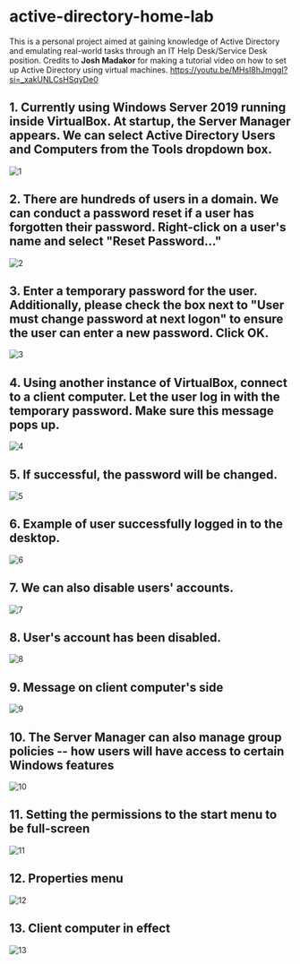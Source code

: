 # active-directory-home-lab
This is a personal project aimed at gaining knowledge of Active Directory and emulating real-world tasks through an IT Help Desk/Service Desk position. 
Credits to **Josh Madakor** for making a tutorial video on how to set up Active Directory using virtual machines. https://youtu.be/MHsI8hJmggI?si=_xakUNLCsHSqyDe0



## 1. Currently using Windows Server 2019 running inside VirtualBox. At startup, the Server Manager appears. We can select Active Directory Users and Computers from the Tools dropdown box.
![1](https://github.com/sunny-band/active-directory-home-lab/assets/144818374/96c11fde-85b4-4c0b-aa42-32b007bc77ef)

## 2. There are hundreds of users in a domain. We can conduct a password reset if a user has forgotten their password. Right-click on a user's name and select "Reset Password..."
![2](https://github.com/sunny-band/active-directory-home-lab/assets/144818374/2945b8cd-c828-4dba-b379-08be2b611d17)


## 3. Enter a temporary password for the user. Additionally, please check the box next to "User must change password at next logon" to ensure the user can enter a new password. Click OK.
![3](https://github.com/sunny-band/active-directory-home-lab/assets/144818374/ef60eaec-daf7-4487-8f9c-9b7fdab3c1e2)


## 4. Using another instance of VirtualBox, connect to a client computer. Let the user log in with the temporary password. Make sure this message pops up.
![4](https://github.com/sunny-band/active-directory-home-lab/assets/144818374/1651a4a1-b539-49a0-90e6-f29afa8acb55)


## 5. If successful, the password will be changed.
![5](https://github.com/sunny-band/active-directory-home-lab/assets/144818374/0a20004e-c4c2-4e3b-bb9c-ceb0ae3bc8bd)


## 6. Example of user successfully logged in to the desktop.
![6](https://github.com/sunny-band/active-directory-home-lab/assets/144818374/03bb2fee-1fcc-4e10-b86f-b6acaa701e01)


## 7. We can also disable users' accounts.
![7](https://github.com/sunny-band/active-directory-home-lab/assets/144818374/c5e224cf-1720-40d7-b76b-99df99ae9a01)


## 8. User's account has been disabled.
![8](https://github.com/sunny-band/active-directory-home-lab/assets/144818374/d9a991b2-5c30-40a6-821c-7230bb41c9c1)


## 9. Message on client computer's side
![9](https://github.com/sunny-band/active-directory-home-lab/assets/144818374/ed0b7e9a-ce07-4c76-90a4-5b3cc4f7d927)


## 10. The Server Manager can also manage group policies -- how users will have access to certain Windows features
![10](https://github.com/sunny-band/active-directory-home-lab/assets/144818374/b983ee20-d79b-42df-87b5-c4c1c13ca9e9)


## 11. Setting the permissions to the start menu to be full-screen
![11](https://github.com/sunny-band/active-directory-home-lab/assets/144818374/3a3c61e5-3967-4e6a-87b7-15d2e96df929)


## 12. Properties menu
![12](https://github.com/sunny-band/active-directory-home-lab/assets/144818374/c7728541-bd81-469a-a8fb-9be749c4867b)


## 13. Client computer in effect
![13](https://github.com/sunny-band/active-directory-home-lab/assets/144818374/f9e45bdc-8641-4caa-bd07-aea8651549e3)

